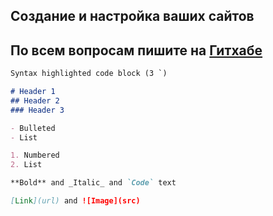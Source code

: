 ## Создание и настройка ваших сайтов
## По всем вопросам пишите на [Гитхабе](https://github.com/F0xss)


```markdown
Syntax highlighted code block (3 `)

# Header 1
## Header 2
### Header 3

- Bulleted
- List

1. Numbered
2. List

**Bold** and _Italic_ and `Code` text

[Link](url) and ![Image](src)
```
